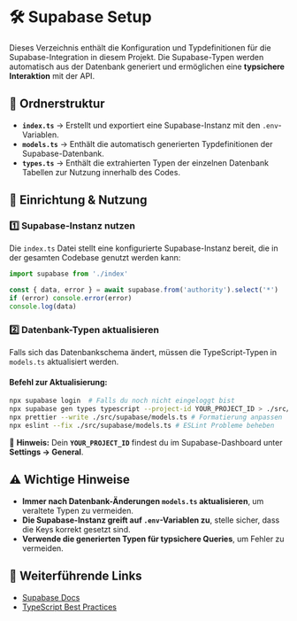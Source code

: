 # 🛠️ Supabase Setup

Dieses Verzeichnis enthält die Konfiguration und Typdefinitionen für die Supabase-Integration in diesem Projekt. Die Supabase-Typen werden automatisch aus der Datenbank generiert und ermöglichen eine **typsichere Interaktion** mit der API.

## 📂 Ordnerstruktur

- **`index.ts`** → Erstellt und exportiert eine Supabase-Instanz mit den `.env`-Variablen.
- **`models.ts`** → Enthält die automatisch generierten Typdefinitionen der Supabase-Datenbank.
- **`types.ts`** -> Enthält die extrahierten Typen der einzelnen Datenbank Tabellen zur Nutzung innerhalb des Codes.

## 🔧 Einrichtung & Nutzung

### 1️⃣ **Supabase-Instanz nutzen**

Die `index.ts` Datei stellt eine konfigurierte Supabase-Instanz bereit, die in der gesamten Codebase genutzt werden kann:

```typescript
import supabase from './index'

const { data, error } = await supabase.from('authority').select('*')
if (error) console.error(error)
console.log(data)
```

### 2️⃣ **Datenbank-Typen aktualisieren**

Falls sich das Datenbankschema ändert, müssen die TypeScript-Typen in `models.ts` aktualisiert werden.

#### **Befehl zur Aktualisierung:**

```sh
npx supabase login  # Falls du noch nicht eingeloggt bist
npx supabase gen types typescript --project-id YOUR_PROJECT_ID > ./src/supabase/models.ts
npx prettier --write ./src/supabase/models.ts # Formatierung anpassen
npx eslint --fix ./src/supabase/models.ts # ESLint Probleme beheben
```

📌 **Hinweis:** Dein **`YOUR_PROJECT_ID`** findest du im Supabase-Dashboard unter **Settings → General**.

## ⚠️ Wichtige Hinweise

- **Immer nach Datenbank-Änderungen `models.ts` aktualisieren**, um veraltete Typen zu vermeiden.
- **Die Supabase-Instanz greift auf `.env`-Variablen zu**, stelle sicher, dass die Keys korrekt gesetzt sind.
- **Verwende die generierten Typen für typsichere Queries**, um Fehler zu vermeiden.

## 📌 Weiterführende Links

- [Supabase Docs](https://supabase.com/docs)
- [TypeScript Best Practices](https://www.typescriptlang.org/docs/)
